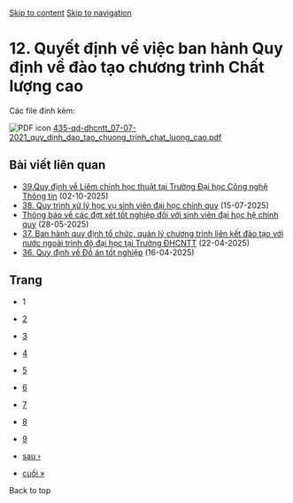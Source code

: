 [Skip to content](https://daa.uit.edu.vn/thongbao/12-quyet-dinh-ve-viec-ban-hanh-quy-dinh-ve-dao-tao-chuong-trinh-chat-luong-cao#main)
 [Skip to navigation](https://daa.uit.edu.vn/thongbao/12-quyet-dinh-ve-viec-ban-hanh-quy-dinh-ve-dao-tao-chuong-trinh-chat-luong-cao#main-nav)

12\. Quyết định về việc ban hành Quy định về đào tạo chương trình Chất lượng cao
================================================================================

Các file đính kèm: 

 ![PDF icon](https://daa.uit.edu.vn/modules/file/icons/application-pdf.png "application/pdf") [435-qd-dhcntt\_07-07-2021\_quy\_dinh\_dao\_tao\_chuong\_trinh\_chat\_luong\_cao.pdf](https://daa.uit.edu.vn/sites/daa/files/202309/435-qd-dhcntt_07-07-2021_quy_dinh_dao_tao_chuong_trinh_chat_luong_cao.pdf)

Bài viết liên quan
------------------

*   [39.Quy định về Liêm chính học thuật tại Trường Đại học Công nghệ Thông tin](https://daa.uit.edu.vn/39quy-dinh-ve-liem-chinh-hoc-thuat-tai-truong-dai-hoc-cong-nghe-thong-tin)
     (02-10-2025)
*   [38\. Quy trình xử lý học vụ sinh viên đại học chính quy](https://daa.uit.edu.vn/38-quy-trinh-xu-ly-hoc-vu-sinh-vien-dai-hoc-chinh-quy)
     (15-07-2025)
*   [Thông báo về các đợt xét tốt nghiệp đối với sinh viên đại học hệ chính quy](https://daa.uit.edu.vn/thong-bao-ve-cac-dot-xet-tot-nghiep-doi-voi-sinh-vien-dai-hoc-he-chinh-quy)
     (28-05-2025)
*   [37\. Ban hành quy định tổ chức, quản lý chương trình liên kết đào tạo với nước ngoài trình độ đại học tại Trường ĐHCNTT](https://daa.uit.edu.vn/37-ban-hanh-quy-dinh-chuc-quan-ly-chuong-trinh-lien-ket-dao-tao-voi-nuoc-ngoai-trinh-do-dai-hoc-tai)
     (22-04-2025)
*   [36\. Quy định về Đồ án tốt nghiệp](https://daa.uit.edu.vn/36-quy-dinh-ve-do-tot-nghiep)
     (16-04-2025)

Trang
-----

*   1
*   [2](https://daa.uit.edu.vn/thongbao/12-quyet-dinh-ve-viec-ban-hanh-quy-dinh-ve-dao-tao-chuong-trinh-chat-luong-cao?page=1 "Đến trang 2")
    
*   [3](https://daa.uit.edu.vn/thongbao/12-quyet-dinh-ve-viec-ban-hanh-quy-dinh-ve-dao-tao-chuong-trinh-chat-luong-cao?page=2 "Đến trang 3")
    
*   [4](https://daa.uit.edu.vn/thongbao/12-quyet-dinh-ve-viec-ban-hanh-quy-dinh-ve-dao-tao-chuong-trinh-chat-luong-cao?page=3 "Đến trang 4")
    
*   [5](https://daa.uit.edu.vn/thongbao/12-quyet-dinh-ve-viec-ban-hanh-quy-dinh-ve-dao-tao-chuong-trinh-chat-luong-cao?page=4 "Đến trang 5")
    
*   [6](https://daa.uit.edu.vn/thongbao/12-quyet-dinh-ve-viec-ban-hanh-quy-dinh-ve-dao-tao-chuong-trinh-chat-luong-cao?page=5 "Đến trang 6")
    
*   [7](https://daa.uit.edu.vn/thongbao/12-quyet-dinh-ve-viec-ban-hanh-quy-dinh-ve-dao-tao-chuong-trinh-chat-luong-cao?page=6 "Đến trang 7")
    
*   [8](https://daa.uit.edu.vn/thongbao/12-quyet-dinh-ve-viec-ban-hanh-quy-dinh-ve-dao-tao-chuong-trinh-chat-luong-cao?page=7 "Đến trang 8")
    
*   [9](https://daa.uit.edu.vn/thongbao/12-quyet-dinh-ve-viec-ban-hanh-quy-dinh-ve-dao-tao-chuong-trinh-chat-luong-cao?page=8 "Đến trang 9")
    
*   [sau ›](https://daa.uit.edu.vn/thongbao/12-quyet-dinh-ve-viec-ban-hanh-quy-dinh-ve-dao-tao-chuong-trinh-chat-luong-cao?page=1 "Đến trang kế sau")
    
*   [cuối »](https://daa.uit.edu.vn/thongbao/12-quyet-dinh-ve-viec-ban-hanh-quy-dinh-ve-dao-tao-chuong-trinh-chat-luong-cao?page=8 "Đến trang cuối cùng")
    

Back to top